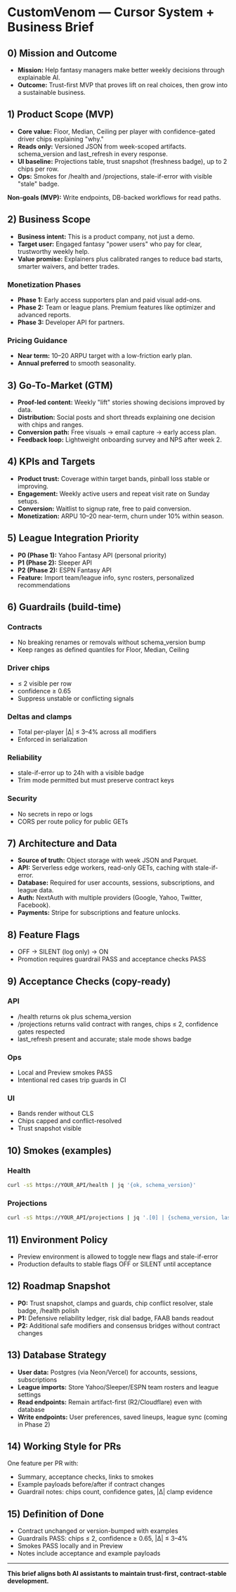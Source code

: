 # CustomVenom — Cursor System + Business Brief

## 0) Mission and Outcome

- **Mission:** Help fantasy managers make better weekly decisions through explainable AI.
- **Outcome:** Trust-first MVP that proves lift on real choices, then grow into a sustainable business.

## 1) Product Scope (MVP)

- **Core value:** Floor, Median, Ceiling per player with confidence-gated driver chips explaining "why."
- **Reads only:** Versioned JSON from week-scoped artifacts. schema_version and last_refresh in every response.
- **UI baseline:** Projections table, trust snapshot (freshness badge), up to 2 chips per row.
- **Ops:** Smokes for /health and /projections, stale-if-error with visible "stale" badge.

**Non-goals (MVP):** Write endpoints, DB-backed workflows for read paths.

## 2) Business Scope

- **Business intent:** This is a product company, not just a demo.
- **Target user:** Engaged fantasy "power users" who pay for clear, trustworthy weekly help.
- **Value promise:** Explainers plus calibrated ranges to reduce bad starts, smarter waivers, and better trades.

### Monetization Phases

- **Phase 1:** Early access supporters plan and paid visual add-ons.
- **Phase 2:** Team or league plans. Premium features like optimizer and advanced reports.
- **Phase 3:** Developer API for partners.

### Pricing Guidance

- **Near term:** $10–$20 ARPU target with a low-friction early plan.
- **Annual preferred** to smooth seasonality.

## 3) Go-To-Market (GTM)

- **Proof-led content:** Weekly "lift" stories showing decisions improved by data.
- **Distribution:** Social posts and short threads explaining one decision with chips and ranges.
- **Conversion path:** Free visuals → email capture → early access plan.
- **Feedback loop:** Lightweight onboarding survey and NPS after week 2.

## 4) KPIs and Targets

- **Product trust:** Coverage within target bands, pinball loss stable or improving.
- **Engagement:** Weekly active users and repeat visit rate on Sunday setups.
- **Conversion:** Waitlist to signup rate, free to paid conversion.
- **Monetization:** ARPU $10–$20 near-term, churn under 10% within season.

## 5) League Integration Priority

- **P0 (Phase 1):** Yahoo Fantasy API (personal priority)
- **P1 (Phase 2):** Sleeper API
- **P2 (Phase 2):** ESPN Fantasy API
- **Feature:** Import team/league info, sync rosters, personalized recommendations

## 6) Guardrails (build-time)

### Contracts
- No breaking renames or removals without schema_version bump
- Keep ranges as defined quantiles for Floor, Median, Ceiling

### Driver chips
- ≤ 2 visible per row
- confidence ≥ 0.65
- Suppress unstable or conflicting signals

### Deltas and clamps
- Total per-player |Δ| ≤ 3–4% across all modifiers
- Enforced in serialization

### Reliability
- stale-if-error up to 24h with a visible badge
- Trim mode permitted but must preserve contract keys

### Security
- No secrets in repo or logs
- CORS per route policy for public GETs

## 7) Architecture and Data

- **Source of truth:** Object storage with week JSON and Parquet.
- **API:** Serverless edge workers, read-only GETs, caching with stale-if-error.
- **Database:** Required for user accounts, sessions, subscriptions, and league data.
- **Auth:** NextAuth with multiple providers (Google, Yahoo, Twitter, Facebook).
- **Payments:** Stripe for subscriptions and feature unlocks.

## 8) Feature Flags

- OFF → SILENT (log only) → ON
- Promotion requires guardrail PASS and acceptance checks PASS

## 9) Acceptance Checks (copy-ready)

### API
- /health returns ok plus schema_version
- /projections returns valid contract with ranges, chips ≤ 2, confidence gates respected
- last_refresh present and accurate; stale mode shows badge

### Ops
- Local and Preview smokes PASS
- Intentional red cases trip guards in CI

### UI
- Bands render without CLS
- Chips capped and conflict-resolved
- Trust snapshot visible

## 10) Smokes (examples)

### Health
```bash
curl -sS https://YOUR_API/health | jq '{ok, schema_version}'
```

### Projections
```bash
curl -sS https://YOUR_API/projections | jq '.[0] | {schema_version, last_refresh, floor, median, ceiling, chips_count: (.chips | length)}'
```

## 11) Environment Policy

- Preview environment is allowed to toggle new flags and stale-if-error
- Production defaults to stable flags OFF or SILENT until acceptance

## 12) Roadmap Snapshot

- **P0:** Trust snapshot, clamps and guards, chip conflict resolver, stale badge, /health polish
- **P1:** Defensive reliability ledger, risk dial badge, FAAB bands readout
- **P2:** Additional safe modifiers and consensus bridges without contract changes

## 13) Database Strategy

- **User data:** Postgres (via Neon/Vercel) for accounts, sessions, subscriptions
- **League imports:** Store Yahoo/Sleeper/ESPN team rosters and league settings
- **Read endpoints:** Remain artifact-first (R2/Cloudflare) even with database
- **Write endpoints:** User preferences, saved lineups, league sync (coming in Phase 2)

## 14) Working Style for PRs

One feature per PR with:
- Summary, acceptance checks, links to smokes
- Example payloads before/after if contract changes
- Guardrail notes: chips count, confidence gates, |Δ| clamp evidence

## 15) Definition of Done

- Contract unchanged or version-bumped with examples
- Guardrails PASS: chips ≤ 2, confidence ≥ 0.65, |Δ| ≤ 3–4%
- Smokes PASS locally and in Preview
- Notes include acceptance and example payloads

---

**This brief aligns both AI assistants to maintain trust-first, contract-stable development.**

